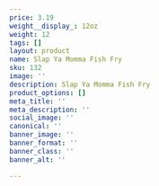 ```yaml
---
price: 3.19
weight__display_: 12oz
weight: 12
tags: []
layout: product
name: Slap Ya Momma Fish Fry
sku: 132
image: ''
description: Slap Ya Momma Fish Fry
product_options: []
meta_title: ''
meta_description: ''
social_image: ''
canonical: ''
banner_image: ''
banner_format: ''
banner_class: ''
banner_alt: ''

---
```


